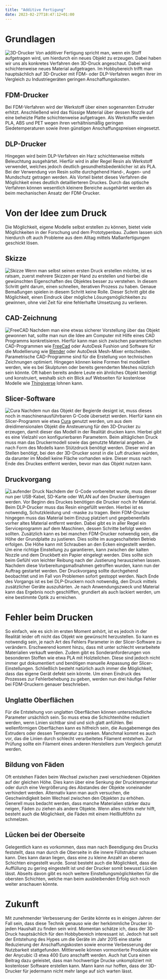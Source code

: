 ```yaml
---
title: "Additive Fertigung"
date: 2023-02-27T18:47:12+01:00
---
```

# Grundlagen
![3D-Drucker](/posts/images/drucker.jpg) 
Von additiver Fertigung spricht man, wenn ein Stoff aufgetragen wird, um hierdurch ein neues Objekt zu erzeugen. Dabei haben wir uns als konkretes Verfahren den 3D-Druck angeschaut. Dabei wird schichtenweise neues Material aufgetragen. Im Hobbybereich trifft man hauptsächlich auf 3D-Drucker mit FDM-  oder DLP-Verfahren wegen ihrer im Vergleich zu Industriegeräten geringen Anschaffungskosten. 
## FDM-Drucker 
Bei FDM-Verfahren wird der Werkstoff über einen sogenannten Extruder erhitzt. Anschließend wird das flüssige Material über dessen Nozzle auf eine beheizte Platte schichtenweise aufgetragen. Als Werkstoffe werden PLA, ABS und PET wegen ihren verhältnismäßig geringen Siedetemperaturen sowie ihren günstigen Anschaffungspreisen eingesetzt. 
## DLP-Drucker 
Hingegen wird beim DLP-Verfahren ein Harz schichtenweise mittels Beleuchtung ausgehärtet. Hierfür wird in aller Regel Resin als Werkstoff verwendet, welches jedoch deutlich gesundheitsbedenklicher ist als PLA. Bei der Verwendung von Resin sollte durchgehend Hand-, Augen- und Mundschutz getragen werden. Als Vorteil bietet dieses Verfahren die Möglichkeit eines deutlich detaillierteren Druckes. Durch das optische Verfahren können wesentlich kleinere Bereiche ausgehärtet werden als beim mechanischen Ansatz der FDM-Drucker. 
# Von der Idee zum Druck 
Die Möglichkeit, eigene Modelle selbst erstellen zu können, bietet viele Möglichkeiten in der Forschung und dem Prototypenbau. Zudem lassen sich hierdurch oft auch Probleme aus dem Alltag mittels Maßanfertigungen geschickt lösen. 
## Skizze
![Skizze](/posts/images/skizze.png)
Wenn man selbst seinen ersten Druck erstellen möchte, ist es ratsam, zuerst mehrere Skizzen per Hand zu erstellen und hierbei die gewünschten Eigenschaften des Objektes besser zu verstehen. In diesem Schritt geht darum, einen schnellen, iterativen Prozess zu haben. Genaue Bemaßungen spielen in diesem Schritt keine Rolle. Dieser Schritt gibt die Möglichkeit, einen Eindruck über mögliche Lösungsmöglichkeiten zu gewinnen, ohne viel Zeit für eine fehlerhafte Umsetzung zu verlieren. 
## CAD-Zeichnung 
![FreeCAD](/posts/images/freecad.PNG)
Nachdem man eine etwas sicherer Vorstellung über das Objekt gewonnen hat, sollte man nun die Idee am Computer mit Hilfe eines CAD Programms konkretisieren. Hierfür kann man sich zwischen parametrischen CAD-Programmen wie [FreeCad](https://www.freecad.org/) oder AutoDesk Fushion und Software für die Modellierung wie [Blender](https://www.blender.org/) oder AutoDesk Mesh-Mixer entscheiden. Parametrische CAD-Programme sind für die Erstellung von technischen Zeichnungen optimiert. Hingegen können keine Formen frei modelliert werden, wie es bei Skulpturen oder bereits gerenderten Meshes nützlich sein könnte. Oft haben bereits andere Leute ein ähnliches Objekt benötigt und konstruiert, weshalb sich ein Blick auf Webseiten für kostenlose Modelle wie [Thingiverse](https://www.thingiverse.com/) lohnen kann. 
## Slicer-Software 
![Cura](/posts/images/cura.PNG)
Nachdem nun das Objekt der Begierde designt ist, muss dieses noch in maschinenausführbaren G-Code übersetzt werden. Hierfür kann ein Slicer-Programm wie etwa [Cura](https://ultimaker.com/software/ultimaker-cura) genutzt werden, um aus dem dreidimensionalen Objekt die Ansteuerung für den 3D-Drucker zu erzeugen, damit dieser das Modell in der Realität drucken kann. Hierbei gibt es eine Vielzahl von konfigurierbaren Parametern. Beim alltäglichen Druck muss man das Druckermodell sowie das genutzte Material angeben. Je nach Form des Modells kann Stützdruck benötigt werden. Dieser wird an Stellen benötigt, bei den der 3D-Drucker sonst in die Luft drucken würden, da darunter im Modell keine Fläche vorhanden wäre. Dieser muss nach Ende des Druckes entfernt werden, bevor man das Objekt nutzen kann. 
## Druckvorgang 
![Laufender Druck](/posts/images/laufender_druck.gif)
Nachdem der G-Code vorbereitet wurde, muss dieser nun per USB-Kabel, SD-Karte oder WLAN auf den Drucker übertragen werden. Vor Beginn des Druckes benötigen die Drucker noch ihr Material. Beim DLP-Drucker muss das Resin eingefüllt werden. Hierbei ist es notwendig, Schutzkleidung und -maske zu tragen. Beim FDM-Drucker hingegen muss das Material beim Einzug platziert und gegebenenfalls vorher altes Material entfernt werden. Dabei gibt es in aller Regel ein Serviceprogramm auf dem Maschinen, dessen Schritte befolgt werden sollten. Zusätzlich kann es bei manchen FDM-Drucker notwendig sein, die Höhe der Grundplatte zu justieren. Dies sollte im ausgeschalteten Betrieb erfolgen. Die Höhe kann mit Schrauben an den Ecken eingestellt werden. Um eine richtige Einstellung zu garantieren, kann zwischen der kalten Nozzle und dem Druckbett ein Papier eingelegt werden. Dies sollte sich beim Gefühl von leichter Reibung nach der Justierung herausziehen lassen. Nachdem diese Vorbereitungsmaßnahmen getroffen wurden, kann nun der Auftrag gestartet werden. Der Druckvorgang sollte durchgehend beobachtet und im Fall von Problemen sofort gestoppt werden. Nach Ende des Vorgangs ist es bei DLP-Druckern noch notwendig, den Druck mittels zusätzlicher Geräte auszuhärten. Je nach Anwendungszweck und Material kann das Ergebnis noch geschliffen, grundiert als auch lackiert werden, um eine bestimmte Optik zu erreichen. 
# Fehler beim Drucken 
So einfach, wie es sich im ersten Moment anhört, ist es jedoch in der Realität leider oft nicht das Objekt wie gewünscht herzustellen. So kann es notwendig sein, je nach Art des Fehlers Parameter in der Slicer-Software zu verändern. Erschwerend kommt hinzu, dass mit unter schlecht verarbeitete Materialien verkauft werden. Zudem gibt es Sonderanforderungen von besonderen Stoffen wie etwa PLA mit Holzteilchen. Diese sind jedoch nicht immer gut dokumentiert und benötigen manuelle Anpassung der Slicer-Einstellungen. Schließlich besteht natürlich auch immer die Möglichkeit, dass das eigene Gerät defekt sein könnte. Um einen Eindruck des Prozesses zur Fehlerbehebung zu geben, werden nun drei häufige Fehler bei FDM-Druckern genauer beschrieben. 
## Unglatte Oberflächen 
Für die Entstehung von unglatten Oberflächen können unterschiedliche Parameter ursächlich sein. So muss etwa die Schichtenhöhe reduziert werden, wenn Linien sichtbar sind und sich glatt anfühlen. Bei wellenförmigen Oberflächen kann es hilfreich sein, die Ausgabemenge des Extruders oder dessen Temperatur zu senken. Manchmal kommt es auch vor, das die Linien durch schlecht verarbeitetes Filament entstehen. Zur Prüfung sollte ein Filament eines anderen Herstellers zum Vergleich genutzt werden. 
## Bildung von Fäden 
Oft entstehen Fäden beim Wechsel zwischen zwei verschiedenen Objekten auf der gleichen Höhe. Dies kann über eine Senkung der Drucktemperatur oder durch eine Vergrößerung des Abstandes der Objekte voneinander verhindert werden. Alternativ kann man auch versuchen, die Geschwindigkeit beim Wechsel zwischen den Objekten zu erhöhen. Generell muss bedacht werden, dass manche Materialien stärker dazu neigen, Fäden zu ziehen als andere Objekte. Wenn alles nichts mehr hilft, besteht auch die Möglichkeit, die Fäden mit einem Heißluftföhn zu schmelzen. 
## Lücken bei der Oberseite 
Gelegentlich kann es vorkommen, dass man nach Beendigung des Drucks feststellt, dass man durch die Oberseite in die innere Füllstruktur schauen kann. Dies kann daran liegen, dass eine zu kleine Anzahl an oberen Schichten eingestellt wurde. Sonst besteht auch die Möglichkeit, dass die Auffüllung zu gering eingestellt ist und der Drucker somit bewusst Lücken lässt. Abseits davon gibt es noch weitere Einstellungsmöglichkeiten für die obersten Schichten, welche man beim ausbleibenden Erfolg sich noch weiter anschauen könnte. 
# Zukunft 
Mit zunehmender Verbesserung der Geräte könnte es in einigen Jahren der Fall sein, dass diese Technik genauso wie der herkömmliche Drucker in jeden Haushalt zu finden sein wird. Momentan schätze ich, dass der 3D-Druck hauptsächlich für den Hobbybereich interessant ist. Jedoch hat seit der Entstehung des Hypes um die Geräte im Jahr 2015 eine starke Reduzierung der Anschaffungskosten sowie enorme Verbesserung der Nutzbarkeit stattgefunden. Mittlerweile können vormontierte Produkte wie der Anycubic i3 etwa 400 Euro anschafft werden. Auch hat Cura einen Beitrag dazu geleistet, dass man hochwertige Drucke unkompliziert mit kostenloser Software erstellen kann. Mann kann nur hoffen, dass der 3D-Drucker für jedermann nicht mehr lange auf sich warten lässt.
